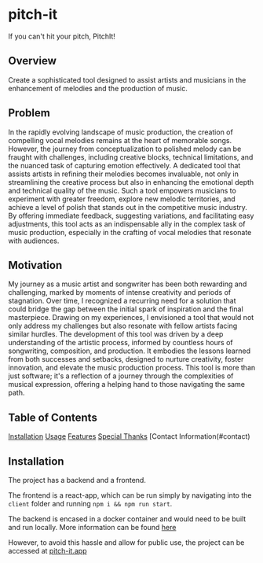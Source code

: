 # pitch-it
If you can't hit your pitch, PitchIt!

## Overview
Create a sophisticated tool designed to assist artists and musicians in the enhancement of melodies and the production of music.

## Problem
In the rapidly evolving landscape of music production, the creation of compelling vocal melodies remains at the heart of memorable songs. However, the journey from conceptualization to polished melody can be fraught with challenges, including creative blocks, technical limitations, and the nuanced task of capturing emotion effectively. A dedicated tool that assists artists in refining their melodies becomes invaluable, not only in streamlining the creative process but also in enhancing the emotional depth and technical quality of the music. Such a tool empowers musicians to experiment with greater freedom, explore new melodic territories, and achieve a level of polish that stands out in the competitive music industry. By offering immediate feedback, suggesting variations, and facilitating easy adjustments, this tool acts as an indispensable ally in the complex task of music production, especially in the crafting of vocal melodies that resonate with audiences.

## Motivation
My journey as a music artist and songwriter has been both rewarding and challenging, marked by moments of intense creativity and periods of stagnation. Over time, I recognized a recurring need for a solution that could bridge the gap between the initial spark of inspiration and the final masterpiece. Drawing on my experiences, I envisioned a tool that would not only address my challenges but also resonate with fellow artists facing similar hurdles. The development of this tool was driven by a deep understanding of the artistic process, informed by countless hours of songwriting, composition, and production. It embodies the lessons learned from both successes and setbacks, designed to nurture creativity, foster innovation, and elevate the music production process. This tool is more than just software; it's a reflection of a journey through the complexities of musical expression, offering a helping hand to those navigating the same path.

## Table of Contents
[Installation](#installation)
[Usage](#usage)
[Features](#features)
[Special Thanks](#special-thanks)
[Contact Information(#contact)

## Installation
The project has a backend and a frontend. 

The frontend is a react-app, which can be run simply by navigating into the `client` folder and running `npm i && npm run start`.

The backend is encased in a docker container and would need to be built and run locally. More information can be found [here](https://docs.docker.com/?_gl=1*1ji20ty*_ga*MTg4MTU1MjUwMy4xNzExOTQ0MDM1*_ga_XJWPQMJYHQ*MTcxMjg4NTc5Ny4xLjEuMTcxMjg4NTc5OC41OS4wLjA.)

However, to avoid this hassle and allow for public use, the project can be accessed at [pitch-it.app](https://www.pitch-it.app)




